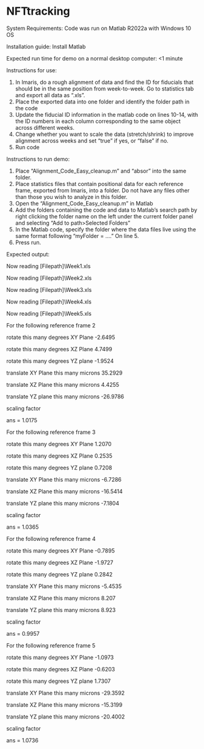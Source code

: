 # NFTtracking
System Requirements:
Code was run on Matlab R2022a with Windows 10 OS

Installation guide:
Install Matlab

Expected run time for demo on a normal desktop computer: <1 minute

Instructions for use:
1) In Imaris, do a rough alignment of data and find the ID for fiducials that should be in the same position from week-to-week. Go to statistics tab and export all data as “.xls”.
2) Place the exported data into one folder and identify the folder path in the code
3) Update the fiducial ID information in the matlab code on lines 10-14, with the ID numbers in each column corresponding to the same object across different weeks.
4) Change whether you want to scale the data (stretch/shrink) to improve alignment across weeks and set “true” if yes, or “false” if no.
5) Run code


Instructions to run demo:
1) Place “Alignment_Code_Easy_cleanup.m” and “absor” into the same folder.
2) Place statistics files that contain positional data for each reference frame, exported from Imaris, into a folder. Do not have any files other than those you wish to analyze in this folder.
3) Open the “Alignment_Code_Easy_cleanup.m” in Matlab
4) Add the folders containing the code and data to Matlab’s search path by right clicking the folder name on the left under the current folder panel and selecting “Add to path>Selected Folders”
5) In the Matlab code, specify the folder where the data files live using the same format following “myFolder = ….” On line 5. 
6) Press run. 

Expected output:

Now reading [Filepath]\Week1.xls

Now reading [Filepath]\Week2.xls

Now reading [Filepath]\Week3.xls

Now reading [Filepath]\Week4.xls

Now reading [Filepath]\Week5.xls


For the following reference frame
     2

rotate this many degrees XY Plane
   -2.6495

rotate this many degrees XZ Plane
    4.7499

rotate this many degrees YZ plane
   -1.9524

translate XY Plane this many microns
   35.2929

translate XZ Plane this many microns
    4.4255

translate YZ plane this many microns
  -26.9786

scaling factor

ans =
    1.0175


For the following reference frame
     3

rotate this many degrees XY Plane
    1.2070

rotate this many degrees XZ Plane
    0.2535

rotate this many degrees YZ plane
    0.7208

translate XY Plane this many microns
   -6.7286

translate XZ Plane this many microns
  -16.5414

translate YZ plane this many microns
   -7.1804

scaling factor

ans =
1.0365


For the following reference frame
     4

rotate this many degrees XY Plane
   -0.7895

rotate this many degrees XZ Plane
   -1.9727

rotate this many degrees YZ plane
    0.2842

translate XY Plane this many microns
-5.4535

translate XZ Plane this many microns
    8.207

translate YZ plane this many microns
    8.923

scaling factor

ans =
0.9957


For the following reference frame
     5

rotate this many degrees XY Plane
   -1.0973

rotate this many degrees XZ Plane
   -0.6203

rotate this many degrees YZ plane
    1.7307

translate XY Plane this many microns
  -29.3592

translate XZ Plane this many microns
  -15.3199

translate YZ plane this many microns
  -20.4002

scaling factor

ans =
    1.0736
    
